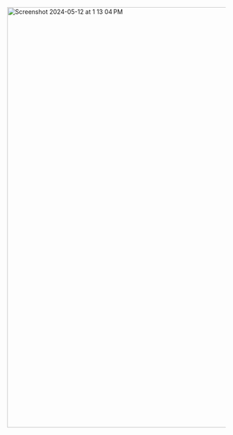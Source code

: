 <img width="968" alt="Screenshot 2024-05-12 at 1 13 04 PM" src="https://github.com/KuntalRathod/Context-Api/assets/108223965/b37a863e-5232-462d-b218-7c945db6df0b">
